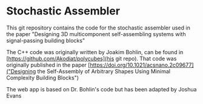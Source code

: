 # Stochastic Assembler
This git repository contains the code for the stochastic assembler used in the paper "Designing 3D multicomponent self-assembling systems with signal-passing building blocks"

The C++ code was originally written by Joakim Bohlin, can be found in [https://github.com/Akodiat/polycubes](his git repo). That code was originally published in the paper [https://doi.org/10.1021/acsnano.2c09677]("Designing the Self-Assembly of Arbitrary Shapes Using Minimal Complexity Building Blocks")

The web app is based on Dr. Bohlin's code but has been adapted by Joshua Evans
